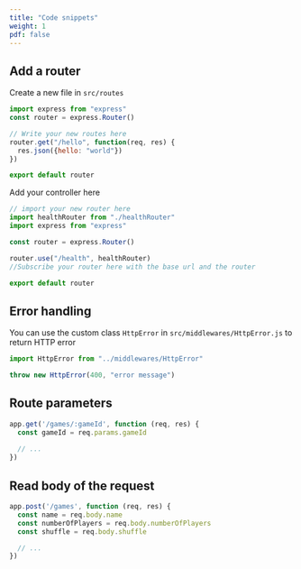 ```yaml
---
title: "Code snippets"
weight: 1
pdf: false
---
```


## Add a router

Create a new file in `src/routes`
```javascript
import express from "express"
const router = express.Router()

// Write your new routes here
router.get("/hello", function(req, res) {
  res.json({hello: "world"})
})

export default router
```

Add your controller here
```javascript
// import your new router here
import healthRouter from "./healthRouter"
import express from "express"

const router = express.Router()

router.use("/health", healthRouter)
//Subscribe your router here with the base url and the router

export default router
```

## Error handling

You can use the custom class `HttpError` in `src/middlewares/HttpError.js` to return HTTP error
```javascript
import HttpError from "../middlewares/HttpError"

throw new HttpError(400, "error message")
```

## Route parameters

```javascript
app.get('/games/:gameId', function (req, res) {
  const gameId = req.params.gameId
  
  // ...
})
```

## Read body of the request

```javascript
app.post('/games', function (req, res) {
  const name = req.body.name
  const numberOfPlayers = req.body.numberOfPlayers
  const shuffle = req.body.shuffle

  // ...
})
```
